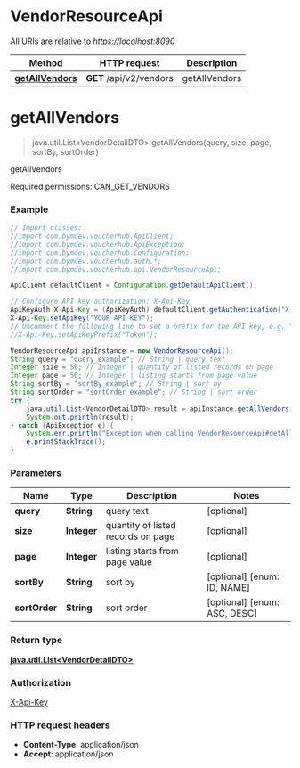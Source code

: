 # VendorResourceApi

All URIs are relative to *https://localhost:8090*

Method | HTTP request | Description
------------- | ------------- | -------------
[**getAllVendors**](VendorResourceApi.md#getAllVendors) | **GET** /api/v2/vendors | getAllVendors


<a name="getAllVendors"></a>
# **getAllVendors**
> java.util.List&lt;VendorDetailDTO&gt; getAllVendors(query, size, page, sortBy, sortOrder)

getAllVendors

Required permissions: CAN_GET_VENDORS

### Example
```java
// Import classes:
//import com.bymdev.voucherhub.ApiClient;
//import com.bymdev.voucherhub.ApiException;
//import com.bymdev.voucherhub.Configuration;
//import com.bymdev.voucherhub.auth.*;
//import com.bymdev.voucherhub.api.VendorResourceApi;

ApiClient defaultClient = Configuration.getDefaultApiClient();

// Configure API key authorization: X-Api-Key
ApiKeyAuth X-Api-Key = (ApiKeyAuth) defaultClient.getAuthentication("X-Api-Key");
X-Api-Key.setApiKey("YOUR API KEY");
// Uncomment the following line to set a prefix for the API key, e.g. "Token" (defaults to null)
//X-Api-Key.setApiKeyPrefix("Token");

VendorResourceApi apiInstance = new VendorResourceApi();
String query = "query_example"; // String | query text
Integer size = 56; // Integer | quantity of listed records on page
Integer page = 56; // Integer | listing starts from page value
String sortBy = "sortBy_example"; // String | sort by
String sortOrder = "sortOrder_example"; // String | sort order
try {
    java.util.List<VendorDetailDTO> result = apiInstance.getAllVendors(query, size, page, sortBy, sortOrder);
    System.out.println(result);
} catch (ApiException e) {
    System.err.println("Exception when calling VendorResourceApi#getAllVendors");
    e.printStackTrace();
}
```

### Parameters

Name | Type | Description  | Notes
------------- | ------------- | ------------- | -------------
 **query** | **String**| query text | [optional]
 **size** | **Integer**| quantity of listed records on page | [optional]
 **page** | **Integer**| listing starts from page value | [optional]
 **sortBy** | **String**| sort by | [optional] [enum: ID, NAME]
 **sortOrder** | **String**| sort order | [optional] [enum: ASC, DESC]

### Return type

[**java.util.List&lt;VendorDetailDTO&gt;**](VendorDetailDTO.md)

### Authorization

[X-Api-Key](../README.md#X-Api-Key)

### HTTP request headers

 - **Content-Type**: application/json
 - **Accept**: application/json

